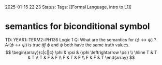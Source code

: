 2025-01-16 22:23
Status: 
Tags: [[Formal Language, intro to L1]]
# semantics for biconditional symbol

TD: YEAR1::TERM2::PH136 Logic 1
Q: What are the semantics for $(\phi\leftrightarrow \psi)$
?
A:$(\phi\leftrightarrow \psi)$ is true _iff_ $\phi$ and $\psi$ both have the same truth values.
$$
\begin{array}{c|c||c}
\phi & \psi & (\phi \leftrightarrow \psi) \\
\hline
T & T & T \\
T & F & F \\
F & T & F \\
F & F & T
\end{array}
$$
<!--ID: 1737066381303-->
